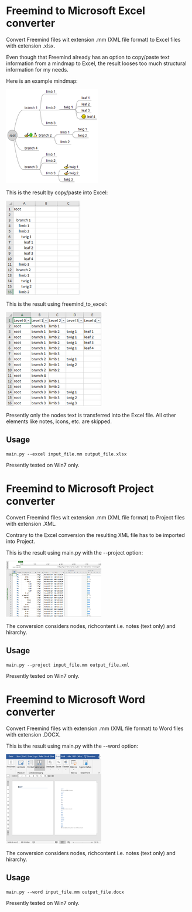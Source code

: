 # Freemind to Microsoft Excel converter

Convert Freemind files wit extension .mm (XML file format) to Excel files with extension .xlsx.

Even though that Freemind already has an option to copy/paste text information from a mindmap to Excel, the result looses too much structural information for my needs.

Here is an example mindmap:

<img src="docs/freemind_map.png" width=250>

This is the result by copy/paste into Excel:

<img src="docs/Excel_copy_paste.png" width=200>

This is the result using freemind_to_excel:

<img src="docs/Excel_freemind_to_excel.png" width=260>

Presently only the nodes text is transferred into the Excel file. All other elements like notes, icons, etc. are skipped.

## Usage

    main.py --excel input_file.mm output_file.xlsx

Presently tested on Win7 only.

# Freemind to Microsoft Project converter

Convert Freemind files wit extension .mm (XML file format) to Project files with extension .XML.

Contrary to the Excel conversion the resulting XML file has to be imported into Project.

This is the result using main.py with the --project option:

<img src="docs/Project_freemind_to_project.png" width=260>

The conversion considers nodes, richcontent i.e. notes (text only) and hirarchy.

## Usage

    main.py --project input_file.mm output_file.xml

Presently tested on Win7 only.

# Freemind to Microsoft Word converter

Convert Freemind files with extension .mm (XML file format) to Word files with extension .DOCX.

This is the result using main.py with the --word option:

<img src="docs/Word_freemind_to_word.png" width=260>

The conversion considers nodes, richcontent i.e. notes (text only) and hirarchy.

## Usage

    main.py --word input_file.mm output_file.docx

Presently tested on Win7 only.
